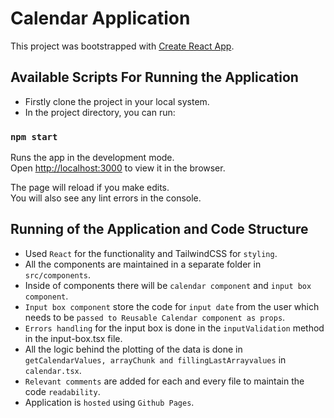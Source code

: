 # Calendar Application

This project was bootstrapped with [Create React App](https://github.com/facebook/create-react-app).

## Available Scripts For Running the Application

* Firstly clone the project in your local system.
* In the project directory, you can run:

### `npm start`

Runs the app in the development mode.\
Open [http://localhost:3000](http://localhost:3000) to view it in the browser.

The page will reload if you make edits.\
You will also see any lint errors in the console.
## Running of the Application and Code Structure

* Used `React` for the functionality and TailwindCSS for `styling`. 
* All the components are maintained in a separate folder in `src/components`. 
* Inside of components there will be `calendar component` and `input box component`. 
* `Input box component` store the code for `input date` from the user which needs to be `passed to Reusable Calendar component as props`. 
* `Errors handling` for the input box is done in the `inputValidation` method in the input-box.tsx file. 
* All the logic behind the plotting of the data is done in `getCalendarValues, arrayChunk and fillingLastArrayvalues` in `calendar.tsx`. 
* `Relevant comments` are added for each and every file to maintain the code `readability`. 
* Application is `hosted` using `Github Pages`. 